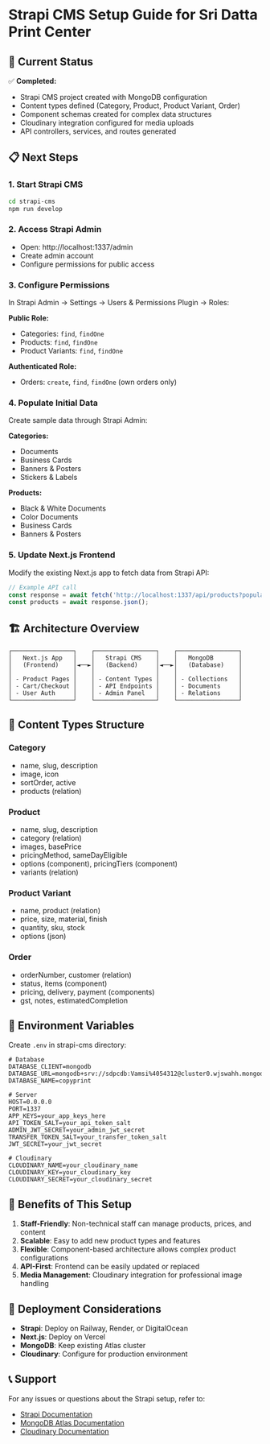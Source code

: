 # Strapi CMS Setup Guide for Sri Datta Print Center

## 🚀 Current Status

✅ **Completed:**
- Strapi CMS project created with MongoDB configuration
- Content types defined (Category, Product, Product Variant, Order)
- Component schemas created for complex data structures
- Cloudinary integration configured for media uploads
- API controllers, services, and routes generated

## 📋 Next Steps

### 1. Start Strapi CMS
```bash
cd strapi-cms
npm run develop
```

### 2. Access Strapi Admin
- Open: http://localhost:1337/admin
- Create admin account
- Configure permissions for public access

### 3. Configure Permissions
In Strapi Admin → Settings → Users & Permissions Plugin → Roles:

**Public Role:**
- Categories: `find`, `findOne`
- Products: `find`, `findOne`
- Product Variants: `find`, `findOne`

**Authenticated Role:**
- Orders: `create`, `find`, `findOne` (own orders only)

### 4. Populate Initial Data
Create sample data through Strapi Admin:

**Categories:**
- Documents
- Business Cards
- Banners & Posters
- Stickers & Labels

**Products:**
- Black & White Documents
- Color Documents
- Business Cards
- Banners & Posters

### 5. Update Next.js Frontend
Modify the existing Next.js app to fetch data from Strapi API:

```javascript
// Example API call
const response = await fetch('http://localhost:1337/api/products?populate=*');
const products = await response.json();
```

## 🏗️ Architecture Overview

```
┌─────────────────┐    ┌─────────────────┐    ┌─────────────────┐
│   Next.js App   │    │   Strapi CMS    │    │   MongoDB       │
│   (Frontend)    │◄──►│   (Backend)     │◄──►│   (Database)    │
│                 │    │                 │    │                 │
│ - Product Pages │    │ - Content Types │    │ - Collections   │
│ - Cart/Checkout │    │ - API Endpoints │    │ - Documents     │
│ - User Auth     │    │ - Admin Panel   │    │ - Relations     │
└─────────────────┘    └─────────────────┘    └─────────────────┘
```

## 📁 Content Types Structure

### Category
- name, slug, description
- image, icon
- sortOrder, active
- products (relation)

### Product
- name, slug, description
- category (relation)
- images, basePrice
- pricingMethod, sameDayEligible
- options (component), pricingTiers (component)
- variants (relation)

### Product Variant
- name, product (relation)
- price, size, material, finish
- quantity, sku, stock
- options (json)

### Order
- orderNumber, customer (relation)
- status, items (component)
- pricing, delivery, payment (components)
- gst, notes, estimatedCompletion

## 🔧 Environment Variables

Create `.env` in strapi-cms directory:
```env
# Database
DATABASE_CLIENT=mongodb
DATABASE_URL=mongodb+srv://sdpcdb:Vamsi%4054312@cluster0.wjswahh.mongodb.net/
DATABASE_NAME=copyprint

# Server
HOST=0.0.0.0
PORT=1337
APP_KEYS=your_app_keys_here
API_TOKEN_SALT=your_api_token_salt
ADMIN_JWT_SECRET=your_admin_jwt_secret
TRANSFER_TOKEN_SALT=your_transfer_token_salt
JWT_SECRET=your_jwt_secret

# Cloudinary
CLOUDINARY_NAME=your_cloudinary_name
CLOUDINARY_KEY=your_cloudinary_key
CLOUDINARY_SECRET=your_cloudinary_secret
```

## 🎯 Benefits of This Setup

1. **Staff-Friendly**: Non-technical staff can manage products, prices, and content
2. **Scalable**: Easy to add new product types and features
3. **Flexible**: Component-based architecture allows complex product configurations
4. **API-First**: Frontend can be easily updated or replaced
5. **Media Management**: Cloudinary integration for professional image handling

## 🚀 Deployment Considerations

- **Strapi**: Deploy on Railway, Render, or DigitalOcean
- **Next.js**: Deploy on Vercel
- **MongoDB**: Keep existing Atlas cluster
- **Cloudinary**: Configure for production environment

## 📞 Support

For any issues or questions about the Strapi setup, refer to:
- [Strapi Documentation](https://docs.strapi.io/)
- [MongoDB Atlas Documentation](https://docs.atlas.mongodb.com/)
- [Cloudinary Documentation](https://cloudinary.com/documentation)
